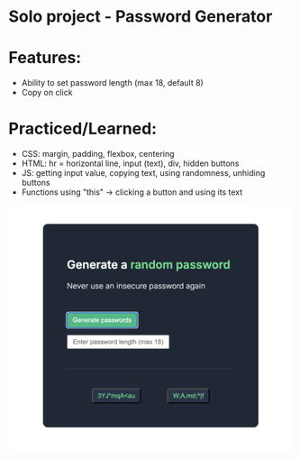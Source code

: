 # Solo project - Password Generator

# Features:
- Ability to set password length (max 18, default 8)
- Copy on click

# Practiced/Learned:
- CSS: margin, padding, flexbox, centering
- HTML: hr = horizontal line, input (text), div, hidden buttons
- JS: getting input value, copying text, using randomness, unhiding buttons
- Functions using "this" -> clicking a button and using its text

![Design](./passwordgen.png)

